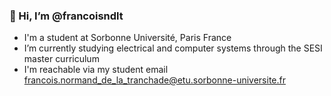 ### 👋 Hi, I’m @francoisndlt 
- I'm a student at Sorbonne Université, Paris France 
- I’m currently studying electrical and computer systems through the SESI master curriculum  
- I'm reachable via my student email francois.normand_de_la_tranchade@etu.sorbonne-universite.fr
